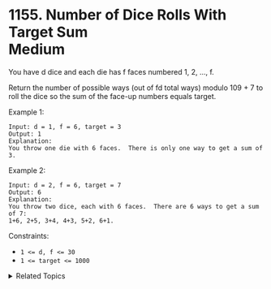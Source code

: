 # 1155. Number of Dice Rolls With Target Sum<br> Medium

You have d dice and each die has f faces numbered 1, 2, ..., f.

Return the number of possible ways (out of fd total ways) modulo 109 + 7 to roll the dice so the sum of the face-up numbers equals target.

Example 1:

```
Input: d = 1, f = 6, target = 3
Output: 1
Explanation: 
You throw one die with 6 faces.  There is only one way to get a sum of 3.
```

Example 2:

```
Input: d = 2, f = 6, target = 7
Output: 6
Explanation: 
You throw two dice, each with 6 faces.  There are 6 ways to get a sum of 7:
1+6, 2+5, 3+4, 4+3, 5+2, 6+1.
```

Constraints:

- `1 <= d, f <= 30`
- `1 <= target <= 1000`

<details>

<summary> Related Topics </summary>

-   `Dynamic Programming`

</details>
